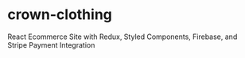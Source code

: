 # crown-clothing
React Ecommerce Site with Redux, Styled Components, Firebase, and Stripe Payment Integration
